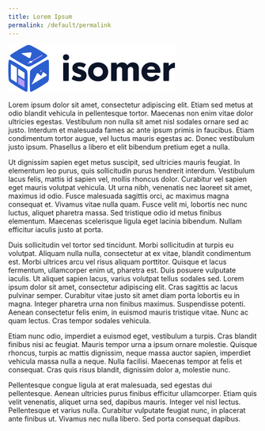 ```yaml
---
title: Lorem Ipsum
permalink: /default/permalink
---
```

![](/images/Hello%20there%20!!/isomer-logo.svg)

Lorem ipsum dolor sit amet, consectetur adipiscing elit. Etiam sed metus at odio blandit vehicula in pellentesque tortor. Maecenas non enim vitae dolor ultricies egestas. Vestibulum non nulla sit amet nisl sodales ornare sed ac justo. Interdum et malesuada fames ac ante ipsum primis in faucibus. Etiam condimentum tortor augue, vel luctus mauris egestas ac. Donec vestibulum justo ipsum. Phasellus a libero et elit bibendum pretium eget a nulla.

Ut dignissim sapien eget metus suscipit, sed ultricies mauris feugiat. In elementum leo purus, quis sollicitudin purus hendrerit interdum. Vestibulum lacus felis, mattis id sapien vel, mollis rhoncus dolor. Curabitur vel sapien eget mauris volutpat vehicula. Ut urna nibh, venenatis nec laoreet sit amet, maximus id odio. Fusce malesuada sagittis orci, ac maximus magna consequat et. Vivamus vitae nulla quam. Fusce velit mi, lobortis nec nunc luctus, aliquet pharetra massa. Sed tristique odio id metus finibus elementum. Maecenas scelerisque ligula eget lacinia bibendum. Nullam efficitur iaculis justo at porta.

Duis sollicitudin vel tortor sed tincidunt. Morbi sollicitudin at turpis eu volutpat. Aliquam nulla nulla, consectetur at ex vitae, blandit condimentum est. Morbi ultrices arcu vel risus aliquam porttitor. Quisque et lacus fermentum, ullamcorper enim ut, pharetra est. Duis posuere vulputate iaculis. Ut aliquet sapien lacus, varius volutpat tellus sodales sed. Lorem ipsum dolor sit amet, consectetur adipiscing elit. Cras sagittis ac lacus pulvinar semper. Curabitur vitae justo sit amet diam porta lobortis eu in magna. Integer pharetra urna non finibus maximus. Suspendisse potenti. Aenean consectetur felis enim, in euismod mauris tristique vitae. Nunc ac quam lectus. Cras tempor sodales vehicula.

Etiam nunc odio, imperdiet a euismod eget, vestibulum a turpis. Cras blandit finibus nisi ac feugiat. Mauris tempor urna a ipsum ornare molestie. Quisque rhoncus, turpis ac mattis dignissim, neque massa auctor sapien, imperdiet vehicula massa nulla a neque. Nulla facilisi. Maecenas tempor at felis et consequat. Cras quis risus blandit, dignissim dolor a, molestie nunc.

Pellentesque congue ligula at erat malesuada, sed egestas dui pellentesque. Aenean ultricies purus finibus efficitur ullamcorper. Etiam quis velit venenatis, aliquet urna sed, dapibus mauris. Integer vel nisl lectus. Pellentesque et varius nulla. Curabitur vulputate feugiat nunc, in placerat ante finibus ut. Vivamus nec nulla libero. Sed porta consequat dapibus.
